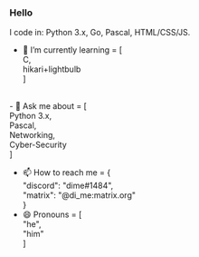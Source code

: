 ### Hello

I code in: Python 3.x, Go, Pascal, HTML/CSS/JS.

- 🌱 I’m currently learning = [ <br/>
  C,<br/>
  hikari+lightbulb<br/>
]
<br/>
- 💬 Ask me about = [<br/>
  Python 3.x,<br/>
  Pascal,<br/>
  Networking,<br/>
  Cyber-Security<br/>
]

- 📫 How to reach me = {<br/>
    "discord": "dime#1484",<br/>
    "matrix": "@di_me:matrix.org"<br/>
    }
- 😄 Pronouns = [<br/>
    "he",<br/>
    "him"<br/>
]
